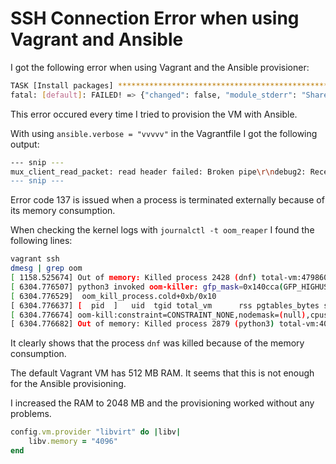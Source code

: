 # SSH Connection Error when using Vagrant and Ansible

I got the following error when using Vagrant and the Ansible provisioner:
```bash
TASK [Install packages] ********************************************************
fatal: [default]: FAILED! => {"changed": false, "module_stderr": "Shared connection to 192.168.124.116 closed.\r\n", "module_stdout": "", "msg": "MODULE FAILURE\nSee stdout/stderr for the exact error", "rc": 137}
```

This error occured every time I tried to provision the VM with Ansible.

With using `ansible.verbose = "vvvvv"` in the Vagrantfile I got the following output:

```bash
--- snip ---
mux_client_read_packet: read header failed: Broken pipe\r\ndebug2: Received exit status from master 137\r\nShared connection to 192.168.124.116 closed.\r\n",
--- snip ---
```

Error code 137 is issued when a process is terminated externally because of its memory consumption.

When checking the kernel logs with `journalctl -t oom_reaper` I found the following lines:

```bash
vagrant ssh
dmesg | grep oom
[ 1158.525674] Out of memory: Killed process 2428 (dnf) total-vm:479860kB, anon-rss:352668kB, file-rss:0kB, shmem-rss:0kB, UID:0 pgtables:836kB oom_score_adj:0
[ 6304.776507] python3 invoked oom-killer: gfp_mask=0x140cca(GFP_HIGHUSER_MOVABLE|__GFP_COMP), order=0, oom_score_adj=0
[ 6304.776529]  oom_kill_process.cold+0xb/0x10
[ 6304.776637] [  pid  ]   uid  tgid total_vm      rss pgtables_bytes swapents oom_score_adj name
[ 6304.776674] oom-kill:constraint=CONSTRAINT_NONE,nodemask=(null),cpuset=/,mems_allowed=0,global_oom,task_memcg=/user.slice/user-1000.slice/session-5.scope,task=python3,pid=2879,uid=0
[ 6304.776682] Out of memory: Killed process 2879 (python3) total-vm:401128kB, anon-rss:341880kB, file-rss:0kB, shmem-rss:0kB, UID:0 pgtables:816kB oom_score_adj:
```

It clearly shows that the process `dnf` was killed because of the memory consumption.

The default Vagrant VM has 512 MB RAM. It seems that this is not enough for the Ansible provisioning.

I increased the RAM to 2048 MB and the provisioning worked without any problems.

```ruby
config.vm.provider "libvirt" do |libv|
    libv.memory = "4096"
end
```
